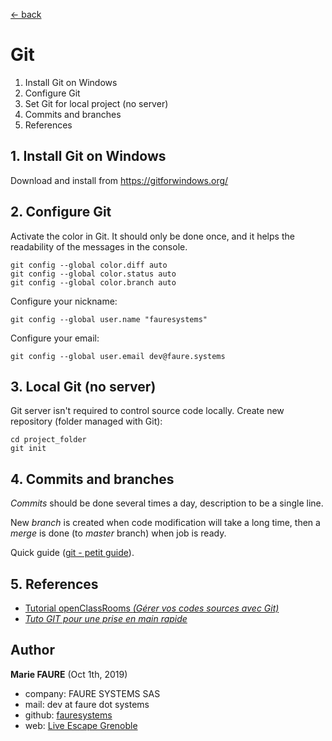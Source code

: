 ﻿[<- back](README.md)

# Git
1. Install Git on Windows
2. Configure Git
3. Set Git for local project (no server)
4. Commits and branches
5. References

## 1. Install Git on Windows
Download and install from https://gitforwindows.org/


## 2. Configure Git
Activate the color in Git. It should only be done once, and it helps the readability of the messages in the console.
```console
git config --global color.diff auto
git config --global color.status auto
git config --global color.branch auto
```
Configure your nickname:
```console
git config --global user.name "fauresystems"
```
Configure your email:
```console
git config --global user.email dev@faure.systems
```


## 3. Local Git (no server)
Git server isn't required to control source code locally.
Create new repository (folder managed with Git):
```console
cd project_folder
git init
```


## 4. Commits and branches
*Commits* should be done several times a day, description to be a single line.

New *branch* is created when code modification will take a long time, then a *merge* is done (to *master* branch) when job is ready.

Quick guide (<a href="https://rogerdudler.github.io/git-guide/index.fr.html" target="_blank">git - petit guide</a>).


## 5. References
* <a href="https://openclassrooms.com/fr/courses/1233741-gerez-vos-codes-source-avec-git" target="_blank">Tutorial openClassRooms *(Gérer vos codes sources avec Git)*</a>
* <a href="https://www.hostinger.fr/tutoriels/tuto-git/" target="_blank">*Tuto GIT pour une prise en main rapide*</a>


## Author

**Marie FAURE** (Oct 1th, 2019)
* company: FAURE SYSTEMS SAS
* mail: dev at faure dot systems
* github: <a href="https://github.com/fauresystems?tab=repositories" target="_blank">fauresystems</a>
* web: <a href="https://www.live-escape.net/" target="_blank">Live Escape Grenoble</a>